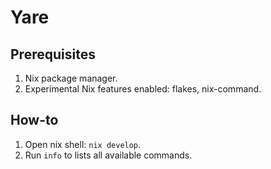 Yare
===

## Prerequisites

1. Nix package manager.
2. Experimental Nix features enabled: flakes, nix-command.

## How-to

1. Open nix shell: `nix develop`.
2. Run `info` to lists all available commands.
